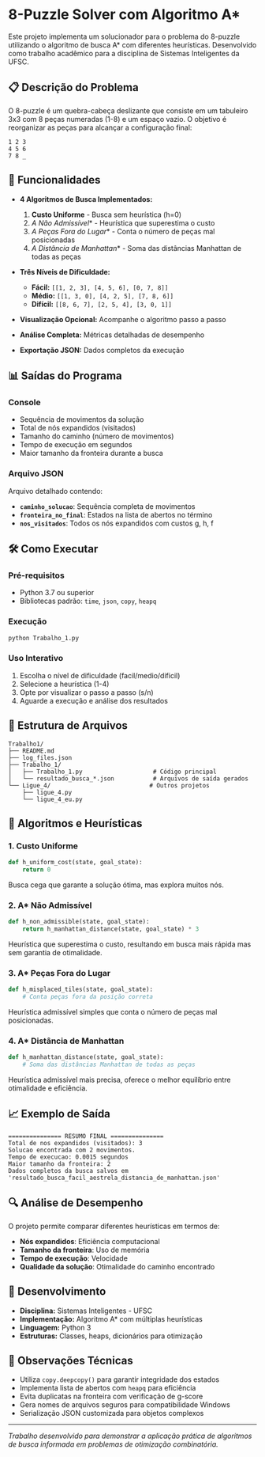 # 8-Puzzle Solver com Algoritmo A*

Este projeto implementa um solucionador para o problema do 8-puzzle utilizando o algoritmo de busca A* com diferentes heurísticas. Desenvolvido como trabalho acadêmico para a disciplina de Sistemas Inteligentes da UFSC.

## 📋 Descrição do Problema

O 8-puzzle é um quebra-cabeça deslizante que consiste em um tabuleiro 3x3 com 8 peças numeradas (1-8) e um espaço vazio. O objetivo é reorganizar as peças para alcançar a configuração final:

```
1 2 3
4 5 6
7 8 _
```

## 🚀 Funcionalidades

- **4 Algoritmos de Busca Implementados:**
  1. **Custo Uniforme** - Busca sem heurística (h=0)
  2. **A* Não Admissível** - Heurística que superestima o custo
  3. **A* Peças Fora do Lugar** - Conta o número de peças mal posicionadas
  4. **A* Distância de Manhattan** - Soma das distâncias Manhattan de todas as peças

- **Três Níveis de Dificuldade:**
  - **Fácil:** `[[1, 2, 3], [4, 5, 6], [0, 7, 8]]`
  - **Médio:** `[[1, 3, 0], [4, 2, 5], [7, 8, 6]]`
  - **Difícil:** `[[8, 6, 7], [2, 5, 4], [3, 0, 1]]`

- **Visualização Opcional:** Acompanhe o algoritmo passo a passo
- **Análise Completa:** Métricas detalhadas de desempenho
- **Exportação JSON:** Dados completos da execução

## 📊 Saídas do Programa

### Console
- Sequência de movimentos da solução
- Total de nós expandidos (visitados)
- Tamanho do caminho (número de movimentos)
- Tempo de execução em segundos
- Maior tamanho da fronteira durante a busca

### Arquivo JSON
Arquivo detalhado contendo:
- **`caminho_solucao`**: Sequência completa de movimentos
- **`fronteira_no_final`**: Estados na lista de abertos no término
- **`nos_visitados`**: Todos os nós expandidos com custos g, h, f

## 🛠️ Como Executar

### Pré-requisitos
- Python 3.7 ou superior
- Bibliotecas padrão: `time`, `json`, `copy`, `heapq`

### Execução
```bash
python Trabalho_1.py
```

### Uso Interativo
1. Escolha o nível de dificuldade (facil/medio/dificil)
2. Selecione a heurística (1-4)
3. Opte por visualizar o passo a passo (s/n)
4. Aguarde a execução e análise dos resultados

## 📁 Estrutura de Arquivos

```
Trabalho1/
├── README.md
├── log_files.json
├── Trabalho_1/
│   ├── Trabalho_1.py                    # Código principal
│   └── resultado_busca_*.json           # Arquivos de saída gerados
└── Ligue_4/                            # Outros projetos
    ├── ligue_4.py
    └── ligue_4_eu.py
```

## 🧮 Algoritmos e Heurísticas

### 1. Custo Uniforme
```python
def h_uniform_cost(state, goal_state):
    return 0
```
Busca cega que garante a solução ótima, mas explora muitos nós.

### 2. A* Não Admissível
```python
def h_non_admissible(state, goal_state):
    return h_manhattan_distance(state, goal_state) * 3
```
Heurística que superestima o custo, resultando em busca mais rápida mas sem garantia de otimalidade.

### 3. A* Peças Fora do Lugar
```python
def h_misplaced_tiles(state, goal_state):
    # Conta peças fora da posição correta
```
Heurística admissível simples que conta o número de peças mal posicionadas.

### 4. A* Distância de Manhattan
```python
def h_manhattan_distance(state, goal_state):
    # Soma das distâncias Manhattan de todas as peças
```
Heurística admissível mais precisa, oferece o melhor equilíbrio entre otimalidade e eficiência.

## 📈 Exemplo de Saída

```
=============== RESUMO FINAL ===============
Total de nos expandidos (visitados): 3
Solucao encontrada com 2 movimentos.
Tempo de execucao: 0.0015 segundos
Maior tamanho da fronteira: 2
Dados completos da busca salvos em 'resultado_busca_facil_aestrela_distancia_de_manhattan.json'
```

## 🔍 Análise de Desempenho

O projeto permite comparar diferentes heurísticas em termos de:
- **Nós expandidos**: Eficiência computacional
- **Tamanho da fronteira**: Uso de memória
- **Tempo de execução**: Velocidade
- **Qualidade da solução**: Otimalidade do caminho encontrado

## 👥 Desenvolvimento

- **Disciplina:** Sistemas Inteligentes - UFSC
- **Implementação:** Algoritmo A* com múltiplas heurísticas
- **Linguagem:** Python 3
- **Estruturas:** Classes, heaps, dicionários para otimização

## 📝 Observações Técnicas

- Utiliza `copy.deepcopy()` para garantir integridade dos estados
- Implementa lista de abertos com `heapq` para eficiência
- Evita duplicatas na fronteira com verificação de g-score
- Gera nomes de arquivos seguros para compatibilidade Windows
- Serialização JSON customizada para objetos complexos

---

*Trabalho desenvolvido para demonstrar a aplicação prática de algoritmos de busca informada em problemas de otimização combinatória.*